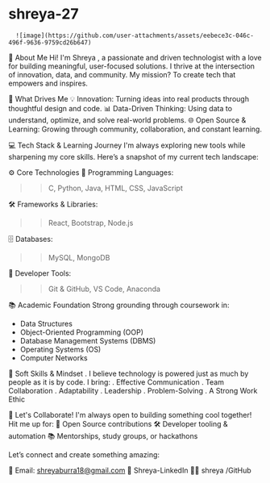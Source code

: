 # shreya-27

      ![image](https://github.com/user-attachments/assets/eebece3c-046c-496f-9636-9759cd26b647)


👋 About Me
Hi! I'm Shreya , a passionate and driven technologist with a love for building meaningful, user-focused solutions. I thrive at the intersection of innovation, data, and community. My mission? To create tech that empowers and inspires.

🚀 What Drives Me
💡 Innovation: Turning ideas into real products through thoughtful design and code.
📊 Data-Driven Thinking: Using data to understand, optimize, and solve real-world problems.
🌐 Open Source & Learning: Growing through community, collaboration, and constant learning.

💻 Tech Stack & Learning Journey
I'm always exploring new tools while sharpening my core skills. Here’s a snapshot of my current tech landscape:

⚙️ Core Technologies
🧠 Programming Languages:
 >> C, Python, Java, HTML, CSS, JavaScript
> 
🛠️ Frameworks & Libraries:
>> React, Bootstrap, Node.js

🗄️ Databases:
>> MySQL, MongoDB

🧰 Developer Tools:
>> Git & GitHub, VS Code, Anaconda

📚 Academic Foundation
Strong grounding through coursework in:
* Data Structures
* Object-Oriented Programming (OOP)
* Database Management Systems (DBMS)
* Operating Systems (OS)
* Computer Networks

🌱 Soft Skills & Mindset
. I believe technology is powered just as much by people as it is by code. I bring:
. Effective Communication
. Team Collaboration
. Adaptability
. Leadership
. Problem-Solving
. A Strong Work Ethic

💞️ Let's Collaborate!
I'm always open to building something cool together! Hit me up for:
🌟 Open Source contributions
🛠️ Developer tooling & automation
📚 Mentorships, study groups, or hackathons

Let’s connect and create something amazing:

📧 Email: shreyaburra18@gmail.com 
💼 Shreya-LinkedIn 
🧑‍💻 shreya /GitHub 





 
